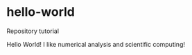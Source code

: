 # hello-world
Repository tutorial

Hello World! I like numerical analysis and scientific computing!
